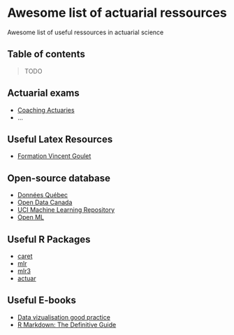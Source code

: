 # Awesome list of actuarial ressources
Awesome list of useful ressources in actuarial science


## Table of contents
> TODO



## Actuarial exams
* [Coaching Actuaries](https://www.coachingactuaries.com)
* ...

## Useful Latex Resources
* [Formation Vincent Goulet](https://gitlab.com/vigou3/formation-latex-ul)

## Open-source database
* [Données Québec](https://www.donneesquebec.ca/fr/)
* [Open Data Canada](https://open.canada.ca/en/open-data)
* [UCI Machine Learning Repository](https://archive.ics.uci.edu/ml/index.php)
* [Open ML](https://www.openml.org/home)

## Useful R Packages
* [caret](https://cran.r-project.org/web/packages/caret/vignettes/caret.html)
* [mlr](https://mlr.mlr-org.com)
* [mlr3](https://mlr3.mlr-org.com/reference/mlr3-package.html)
* [actuar](https://gitlab.com/vigou3/actuar)

## Useful E-books
* [Data vizualisation good practice](https://serialmentor.com/dataviz/aesthetic-mapping.html)
* [R Markdown: The Definitive Guide](https://bookdown.org/yihui/rmarkdown/)
